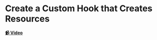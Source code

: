 # Create a Custom Hook that Creates Resources

**[📹 Video](https://egghead.io/lessons/react-course-intro)**
